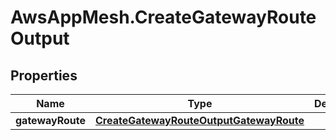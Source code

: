 # AwsAppMesh.CreateGatewayRouteOutput

## Properties

Name | Type | Description | Notes
------------ | ------------- | ------------- | -------------
**gatewayRoute** | [**CreateGatewayRouteOutputGatewayRoute**](CreateGatewayRouteOutputGatewayRoute.md) |  | 


